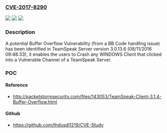 ### [CVE-2017-8290](https://cve.mitre.org/cgi-bin/cvename.cgi?name=CVE-2017-8290)
![](https://img.shields.io/static/v1?label=Product&message=n%2Fa&color=blue)
![](https://img.shields.io/static/v1?label=Version&message=n%2Fa&color=blue)
![](https://img.shields.io/static/v1?label=Vulnerability&message=n%2Fa&color=brighgreen)

### Description

A potential Buffer Overflow Vulnerability (from a BB Code handling issue) has been identified in TeamSpeak Server version 3.0.13.6 (08/11/2016 09:48:33), it enables the users to Crash any WINDOWS Client that clicked into a Vulnerable Channel of a TeamSpeak Server.

### POC

#### Reference
- http://packetstormsecurity.com/files/143053/TeamSpeak-Client-3.1.4-Buffer-Overflow.html

#### Github
- https://github.com/thdusdl1219/CVE-Study

